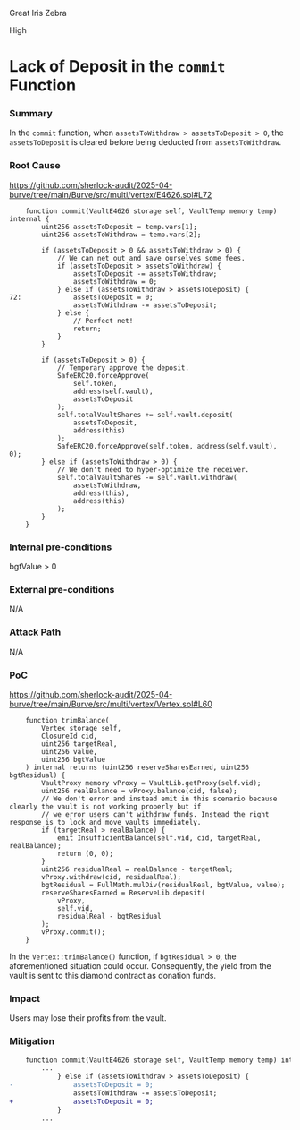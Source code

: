 Great Iris Zebra

High

# Lack of Deposit in the `commit` Function

### Summary
In the `commit` function, when `assetsToWithdraw > assetsToDeposit > 0`, the `assetsToDeposit` is cleared before being deducted from `assetsToWithdraw`.

### Root Cause
https://github.com/sherlock-audit/2025-04-burve/tree/main/Burve/src/multi/vertex/E4626.sol#L72
```solidity
    function commit(VaultE4626 storage self, VaultTemp memory temp) internal {
        uint256 assetsToDeposit = temp.vars[1];
        uint256 assetsToWithdraw = temp.vars[2];

        if (assetsToDeposit > 0 && assetsToWithdraw > 0) {
            // We can net out and save ourselves some fees.
            if (assetsToDeposit > assetsToWithdraw) {
                assetsToDeposit -= assetsToWithdraw;
                assetsToWithdraw = 0;
            } else if (assetsToWithdraw > assetsToDeposit) {
72:             assetsToDeposit = 0;
                assetsToWithdraw -= assetsToDeposit;
            } else {
                // Perfect net!
                return;
            }
        }

        if (assetsToDeposit > 0) {
            // Temporary approve the deposit.
            SafeERC20.forceApprove(
                self.token,
                address(self.vault),
                assetsToDeposit
            );
            self.totalVaultShares += self.vault.deposit(
                assetsToDeposit,
                address(this)
            );
            SafeERC20.forceApprove(self.token, address(self.vault), 0);
        } else if (assetsToWithdraw > 0) {
            // We don't need to hyper-optimize the receiver.
            self.totalVaultShares -= self.vault.withdraw(
                assetsToWithdraw,
                address(this),
                address(this)
            );
        }
    }
```

### Internal pre-conditions
 bgtValue > 0

### External pre-conditions
N/A

### Attack Path
N/A

### PoC
https://github.com/sherlock-audit/2025-04-burve/tree/main/Burve/src/multi/vertex/Vertex.sol#L60
```solidity
    function trimBalance(
        Vertex storage self,
        ClosureId cid,
        uint256 targetReal,
        uint256 value,
        uint256 bgtValue
    ) internal returns (uint256 reserveSharesEarned, uint256 bgtResidual) {
        VaultProxy memory vProxy = VaultLib.getProxy(self.vid);
        uint256 realBalance = vProxy.balance(cid, false);
        // We don't error and instead emit in this scenario because clearly the vault is not working properly but if
        // we error users can't withdraw funds. Instead the right response is to lock and move vaults immediately.
        if (targetReal > realBalance) {
            emit InsufficientBalance(self.vid, cid, targetReal, realBalance);
            return (0, 0);
        }
        uint256 residualReal = realBalance - targetReal;
        vProxy.withdraw(cid, residualReal);
        bgtResidual = FullMath.mulDiv(residualReal, bgtValue, value);
        reserveSharesEarned = ReserveLib.deposit(
            vProxy,
            self.vid,
            residualReal - bgtResidual
        );
        vProxy.commit();
    }
```
In the `Vertex::trimBalance()` function, if `bgtResidual > 0`, the aforementioned situation could occur. Consequently, the yield from the vault is sent to this diamond contract as donation funds.

### Impact
Users may lose their profits from the vault.

### Mitigation
```diff
    function commit(VaultE4626 storage self, VaultTemp memory temp) internal {
        ...
            } else if (assetsToWithdraw > assetsToDeposit) {
-               assetsToDeposit = 0;
                assetsToWithdraw -= assetsToDeposit;
+               assetsToDeposit = 0;
            } 
        ...
```
